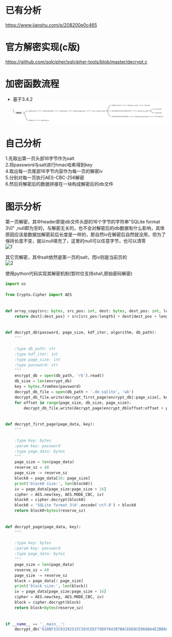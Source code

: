# 已有分析
https://www.jianshu.com/p/208200e0c465
# 官方解密实现(c版)
https://github.com/sqlcipher/sqlcipher-tools/blob/master/decrypt.c
# 加密函数流程
- 基于3.4.2  
![images](./data/sqlcipher_cipher_process.png)
# 自己分析
1.先取出第一页头部16字节作为salt  
2.将password与salt进行hmac哈希得到key  
4.取出每一页尾部16字节内容作为每一页的解密iv  
5.分别对每一页执行AES-CBC-256解密  
6.然后将解密后的数据拼接在一块构成解密后的db文件  
# 图示分析
第一页解密，其中header即是db文件头部的16个字节的字符串"SQLite format 3\0" ,null即为空的，与解密无关的，也不会对解密后的db数据有什么影响，具体原因应该是数据加解密前后长度是一样的，那自然iv在解密后自然就没用，但为了保持长度不变，就以null填充了，这里的null可以任意字节，也可以清零  
![1](https://github.com/ihbing/tool/raw/master/Common/sql/sqlcipher/data/sqlcipher%E5%8A%A0%E5%AF%86%E6%9C%BA%E5%88%B6%E5%88%86%E6%9E%90-%E5%9B%BE%E4%B8%80.png) 
  
其它页解密，其中salt依然是第一页的salt，而iv则是当前页的  
![2](https://raw.githubusercontent.com/ihbing/tool/master/Common/sql/sqlcipher/data/sqlcipher%E5%8A%A0%E5%AF%86%E6%9C%BA%E5%88%B6%E5%88%86%E6%9E%90-%E5%9B%BE%E4%BA%8C.png)  
  
使用python代码实现其解密机制(暂时仅支持sha1,原始密码解密)  
```python
import os

from Crypto.Cipher import AES


def array_copy(src: bytes, src_pos: int, dest: bytes, dest_pos: int, length: int) -> bytes:
    return dest[:dest_pos] + src[src_pos:length] + dest[dest_pos + length:]


def decrypt_db(password, page_size, kdf_iter, algorithm, db_path):
    """

    :type db_path: str
    :type kdf_iter: int
    :type page_size: int
    :type password: str
    """
    encrypt_db = open(db_path, 'rb').read()
    db_size = len(encrypt_db)
    key = bytes.fromhex(password)
    decrypt_db_file = open(db_path + '.de.sqlite', 'wb')
    decrypt_db_file.write(decrypt_first_page(encrypt_db[:page_size], key))
    for offset in range(page_size, db_size, page_size):
        decrypt_db_file.write(decrypt_page(encrypt_db[offset:offset + page_size], key))


def decrypt_first_page(page_data, key):
    """

    :type key: bytes
    :param key: password
    :type page_data: bytes
    """
    page_size = len(page_data)
    reserve_sz = 48
    page_size -= reserve_sz
    block0 = page_data[16: page_size]
    print('block0 size:', len(block0))
    iv = page_data[page_size:page_size + 16]
    cipher = AES.new(key, AES.MODE_CBC, iv)
    block0 = cipher.decrypt(block0)
    block0 = 'SQLite format 3\0'.encode('utf-8') + block0
    return block0+bytes(reserve_sz)


def decrypt_page(page_data, key):
    """

    :type key: bytes
    :param key: password
    :type page_data: bytes
    """
    page_size = len(page_data)
    reserve_sz = 48
    page_size -= reserve_sz
    block = page_data[: page_size]
    print('block size:', len(block))
    iv = page_data[page_size:page_size + 16]
    cipher = AES.new(key, AES.MODE_CBC, iv)
    block = cipher.decrypt(block)
    return block+bytes(reserve_sz)


if __name__ == '__main__':
    decrypt_db('610BF33C0329251FC503CEEF79D9784307BACE6D8CE066BA4E2BB8AD0E8DB41B', 1024, 64000, 'sha1', 'db.sqlite')
```
